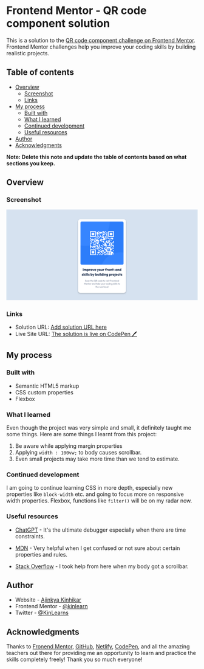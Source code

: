 # Frontend Mentor - QR code component solution

This is a solution to the [QR code component challenge on Frontend Mentor](https://www.frontendmentor.io/challenges/qr-code-component-iux_sIO_H). Frontend Mentor challenges help you improve your coding skills by building realistic projects. 

## Table of contents

- [Overview](#overview)
  - [Screenshot](#screenshot)
  - [Links](#links)
- [My process](#my-process)
  - [Built with](#built-with)
  - [What I learned](#what-i-learned)
  - [Continued development](#continued-development)
  - [Useful resources](#useful-resources)
- [Author](#author)
- [Acknowledgments](#acknowledgments)

**Note: Delete this note and update the table of contents based on what sections you keep.**

## Overview

### Screenshot

![QR code component](image.png)

### Links

- Solution URL: [Add solution URL here](https://codepen.io/kinlearn/pen/yLWjmoQ)
- Live Site URL: [The solution is live on CodePen 🖊️](https://codepen.io/kinlearn/pen/yLWjmoQ)

## My process

### Built with

- Semantic HTML5 markup
- CSS custom properties
- Flexbox


### What I learned

Even though the project was very simple and small, it definitely taught me some things. Here are some things I learnt from this project:
1. Be aware while applying margin properties
2. Applying `width : 100vw;` to body causes scrollbar.
3. Even small projects may take more time than we tend to estimate.

### Continued development

I am going to continue learning CSS in more depth, especially new properties like `block-width` etc. and going to focus more on responsive width properties. Flexbox, functions like `filter()` will be on my radar now.


### Useful resources

- [ChatGPT](https://www.chatgpt.com) - It's the ultimate debugger especially when there are time constraints.

- [MDN](https://developer.mozilla.org/en-US/) - Very helpful when I get confused or not sure about certain properties and rules.

- [Stack Overflow](https://stackoverflow.com/) - I took help from here when my body got a scrollbar. 


## Author

- Website - [Ajinkya Kinhikar](https://www.kinhikar.com)
- Frontend Mentor - [@kinlearn](https://www.frontendmentor.io/profile/kinlearn)
- Twitter - [@KinLearns](https://www.x.com/KinLearns)

## Acknowledgments

Thanks to [Fronend Mentor](www.frontendmentor.io), [GitHub](www.github.com), [Netlify](https://www.netlify.com/), [CodePen](www.codepen.io), and all the amazing teachers out there for providing me an opportunity to learn and practice the skills completely freely! Thank you so much everyone! 
